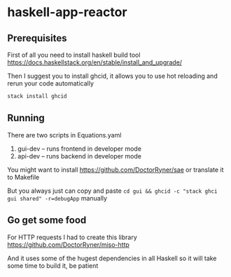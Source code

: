 # haskell-app-reactor

## Prerequisites

First of all you need to install haskell build tool https://docs.haskellstack.org/en/stable/install_and_upgrade/

Then I suggest you to install ghcid, it allows you to use hot reloading and rerun your code automatically
```haskell
stack install ghcid
```

## Running

There are two scripts in Equations.yaml

1. gui-dev – runs frontend in developer mode
2. api-dev – runs backend in developer mode

You might want to install https://github.com/DoctorRyner/sae or translate it to Makefile

But you always just can copy and paste `cd gui && ghcid -c "stack ghci gui shared" -r=debugApp` manually

## Go get some food

For HTTP requests I had to create this library https://github.com/DoctorRyner/miso-http

And it uses some of the hugest dependencies in all Haskell so it will take some time to build it, be patient
